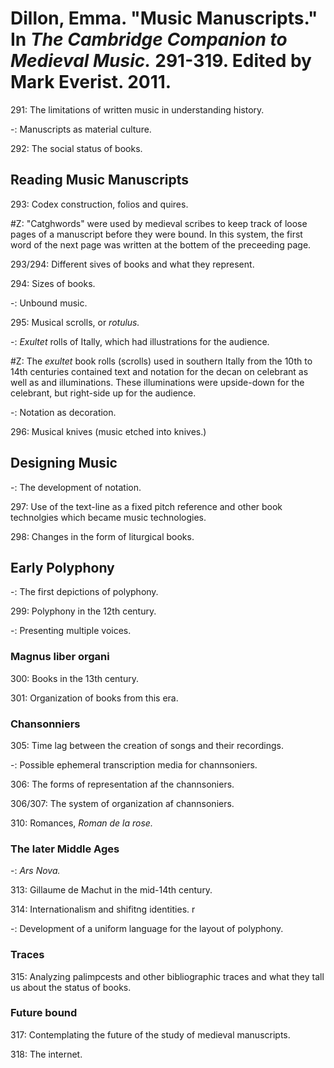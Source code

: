 # Dillon, Emma. "Music Manuscripts." In *The Cambridge Companion to Medieval Music.* 291-319. Edited by Mark Everist. 2011.  

291: The limitations of written music in understanding history.  

-: Manuscripts as material culture.  

292: The social status of books.  

## Reading Music Manuscripts  

293: Codex construction, folios and quires.  

#Z: "Catghwords" were used by medieval scribes to keep track of loose pages of a manuscript before they were bound. In this system, the first word of the next page was written at the bottem of the preceeding page.  

293/294: Different sives of books and what they represent.  

294: Sizes of books.  

-: Unbound music.  

295: Musical scrolls, or *rotulus.*  

-: *Exultet* rolls of Itally, which had illustrations for the audience. 

#Z: The *exultet* book rolls (scrolls) used in southern Itally from the 10th to 14th centuries contained text and notation for the decan on celebrant as well as and illuminations. These illuminations were upside-down for the celebrant, but right-side up for the audience.  

-: Notation as decoration.  

296: Musical knives (music etched into knives.)  

## Designing Music  

-: The development of notation.  

297: Use of the text-line as a fixed pitch reference and other book technolgies which became music technologies.  

298: Changes in the form of liturgical books.  

## Early Polyphony  

-: The first depictions of polyphony.  

299: Polyphony in the 12th century.  

-: Presenting multiple voices.  

### Magnus liber organi  

300: Books in the 13th century.  

301: Organization of books from this era.  

### Chansonniers  

305: Time lag between the creation of songs and their recordings.  

-: Possible ephemeral transcription media for channsoniers.  

306: The forms of representation af the channsoniers.  

306/307: The system of organization af channsoniers.  

310: Romances, *Roman de la rose.*  

### The later Middle Ages  

-: *Ars Nova.*  

313: Gillaume de Machut in the mid-14th century.  

314: Internationalism and shifitng identities.  r

-: Development of a uniform language for the layout of polyphony.  

### Traces  

315: Analyzing palimpcests and other bibliographic traces and what they tall us about the status of books.  

### Future bound  

317: Contemplating the future of the study of medieval manuscripts.  

318: The internet.  
